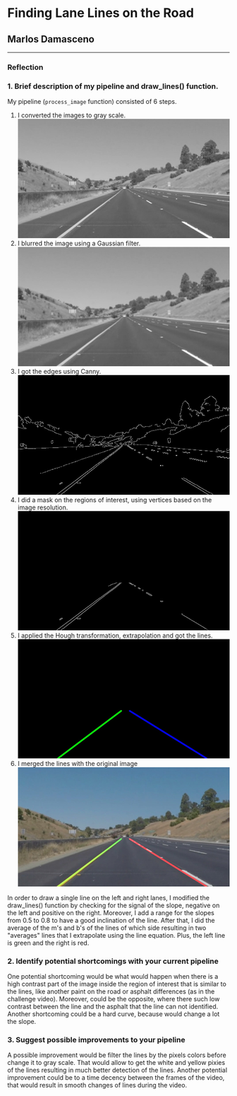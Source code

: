 # **Finding Lane Lines on the Road** 

## Marlos Damasceno

[//]: # (Image References)

[image1]: ./test_images_output/gray.jpeg "Lines"
[image2]: ./test_images_output/blur.jpeg "Lines"
[image3]: ./test_images_output/canny.jpeg "Lines"
[image4]: ./test_images_output/masked.jpeg "Lines"
[image5]: ./test_images_output/hough.jpeg "Lines"
[image6]: ./test_images_output/image6.jpeg "Lines"

---

### Reflection

### 1. Brief description of my pipeline and draw_lines() function.

My pipeline (`process_image` function) consisted of 6 steps. 
1) I converted the images to gray scale.
![alt text][image1]
2) I blurred the image using a Gaussian filter.
![alt text][image2]
3) I got the edges using Canny.
![alt text][image3]
4) I did a mask on the regions of interest, using vertices based on the image resolution.
![alt text][image4]
5) I applied the Hough transformation, extrapolation and got the lines.
![alt text][image5]
6) I merged the lines with the original image
![alt text][image6]

In order to draw a single line on the left and right lanes, I modified the draw_lines() function by checking for the signal of the slope, negative on the left and positive on the right. Moreover, I add a range for the slopes from 0.5 to 0.8 to have a good inclination of the line. After that, I did the average of the m's and b's of the lines of which side resulting in two "averages" lines that I extrapolate using the line equation. Plus, the left line is green and the right is red.


### 2. Identify potential shortcomings with your current pipeline

One potential shortcoming would be what would happen when there is a high contrast part of the image inside the region of interest that is similar to the lines, like another paint on the road or asphalt differences (as in the challenge video). Moreover, could be the opposite, where there such low contrast between the line and the asphalt that the line can not identified.
Another shortcoming could be a hard curve, because would change a lot the slope.

### 3. Suggest possible improvements to your pipeline

A possible improvement would be filter the lines by the pixels colors before change it to gray scale. That would allow to get the white and yellow pixies of the lines resulting in much better detection of the lines.
Another potential improvement could be to a time decency between the frames of the video, that would result in smooth changes of lines during the video.
